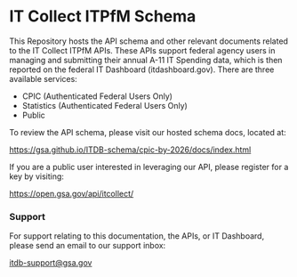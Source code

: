 # IT Collect ITPfM Schema

This Repository hosts the API schema and other relevant documents related to the IT Collect ITPfM APIs. These APIs support federal agency users in managing and submitting their annual A-11 IT Spending data, which is then reported on the federal IT Dashboard (itdashboard.gov). There are three available services: 
- CPIC (Authenticated Federal Users Only)
- Statistics (Authenticated Federal Users Only)
- Public

To review the API schema, please visit our hosted schema docs, located at: 

https://gsa.github.io/ITDB-schema/cpic-by-2026/docs/index.html

If you are a public user interested in leveraging our API, please register for a key by visiting:

https://open.gsa.gov/api/itcollect/

### Support 
For support relating to this documentation, the APIs, or IT Dashboard, please send an email to our support inbox:

itdb-support@gsa.gov